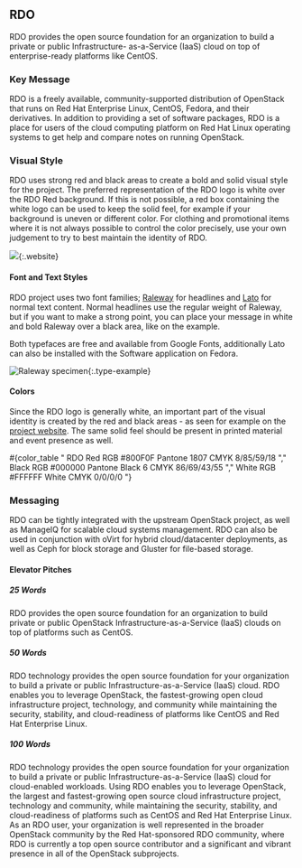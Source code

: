 ## RDO

RDO provides the open source foundation for an organization to build a private or public Infrastructure- as-a-Service (IaaS) cloud on top of enterprise-ready platforms like CentOS.

### Key Message

RDO is a freely available, community-supported distribution of OpenStack that runs on Red Hat Enterprise Linux, CentOS, Fedora, and their derivatives. In addition to providing a set of software packages, RDO is a place for users of the cloud computing platform on Red Hat Linux operating systems to get help and compare notes on running OpenStack.

### Visual Style


RDO uses strong red and black areas to create a bold and solid visual style for the project. The preferred representation of the RDO logo is white over the RDO Red background. If this is not possible, a red box containing the white logo can be used to keep the solid feel, for example if your background is uneven or different color. For clothing and promotional items where it is not always possible to control the color precisely, use your own judgement to try to best maintain the identity of RDO.

![](/images/branding/website-rdo.png){:.website}

#### Font and Text Styles

RDO project uses two font families; [Raleway](https://www.google.com/fonts%23UsePlace:use/Collection:Raleway) for headlines and [Lato](https://www.google.com/fonts%23UsePlace:use/Collection:Lato) for normal text content. Normal headlines use the regular weight of Raleway, but if you want to make a strong point, you can place your message in white and bold Raleway over a black area, like on the example.

Both typefaces are free and available from Google Fonts, additionally Lato can also be installed with the Software application on Fedora.

![Raleway specimen](/images/branding/type-raleway.png){:.type-example}

#### Colors

Since the RDO logo is generally white, an important part of the visual identity is created by the red and black areas - as seen for example on the [project website](http://rdoproject.org). The same solid feel should be present in printed material and event presence as well.

#{color_table "
  RDO Red
  RGB #800F0F
  Pantone 1807
  CMYK 8/85/59/18
","
  Black
  RGB #000000
  Pantone Black 6
  CMYK 86/69/43/55
","
  White
  RGB #FFFFFF
  White
  CMYK 0/0/0/0
"}

### Messaging

RDO can be tightly integrated with the upstream OpenStack project, as well as ManageIQ for scalable cloud systems management. RDO can also be used in conjunction with oVirt for hybrid cloud/datacenter deployments, as well as Ceph for block storage and Gluster for file-based storage.

#### Elevator Pitches

##### 25 Words

RDO provides the open source foundation for an organization to build private or public OpenStack Infrastructure-as-a-Service (IaaS) clouds on top of platforms such as CentOS.

##### 50 Words

RDO technology provides the open source foundation for your organization to build a private or public Infrastructure-as-a-Service (IaaS) cloud. RDO enables you to leverage OpenStack, the fastest-growing open cloud infrastructure project, technology, and community while maintaining the security, stability, and cloud-readiness of platforms like CentOS and Red Hat Enterprise Linux.

##### 100 Words

RDO technology provides the open source foundation for your organization to build a private or public Infrastructure-as-a-Service (IaaS) cloud for cloud-enabled workloads. Using RDO enables you to leverage OpenStack, the largest and fastest-growing open source cloud infrastructure project, technology and community, while maintaining the security, stability, and cloud-readiness of platforms such as CentOS and Red Hat Enterprise Linux. As an RDO user, your organization is well represented in the broader OpenStack community by the Red Hat-sponsored RDO community, where RDO is currently a top open source contributor and a significant and vibrant presence in all of the OpenStack subprojects.
